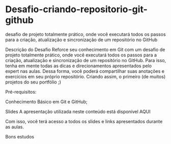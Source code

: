 # Desafio-criando-repositorio-git-github
desafio de projeto totalmente prático, onde você executará todos os passos para a criação, atualização e sincronização de um repositório no GitHub

Descrição do Desafio
Reforce seu conhecimento em Git com um desafio de projeto totalmente prático, onde você executará todos os passos para a criação, atualização e sincronização de um repositório no GitHub. Para isso, tenha em mente todas as dicas e direcionamentos apresentados pelo expert nas aulas. Dessa forma, você poderá compartilhar suas anotações e exercícios em seu próprio repositório. Criando assim, o primeiro (de muitos) projetos do seu portfólio ;)

Pré-requisitos:

Conhecimento Básico em Git e GitHub;

Slides
A apresentação utilizada neste conteúdo está disponível AQUI

Com isso, você terá acesso a todos os slides e links apresentados durante as aulas.

Bons estudos 
